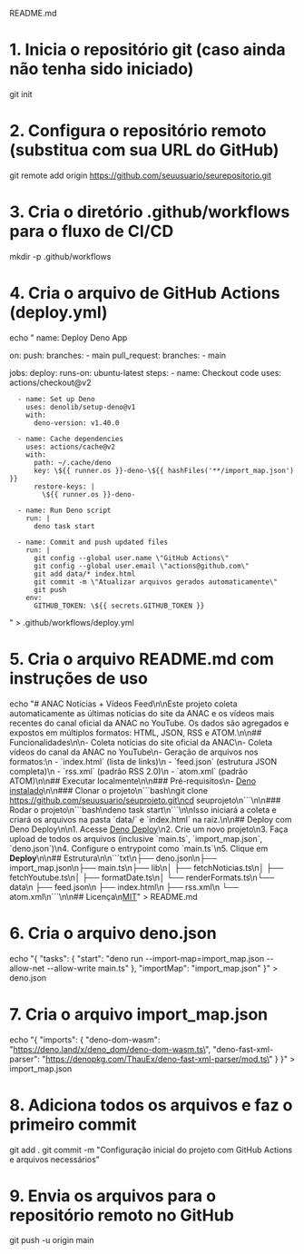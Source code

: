README.md

# 1. Inicia o repositório git (caso ainda não tenha sido iniciado)
git init

# 2. Configura o repositório remoto (substitua com sua URL do GitHub)
git remote add origin https://github.com/seuusuario/seurepositorio.git

# 3. Cria o diretório .github/workflows para o fluxo de CI/CD
mkdir -p .github/workflows

# 4. Cria o arquivo de GitHub Actions (deploy.yml)
echo "
name: Deploy Deno App

on:
  push:
    branches:
      - main
  pull_request:
    branches:
      - main

jobs:
  deploy:
    runs-on: ubuntu-latest
    steps:
      - name: Checkout code
        uses: actions/checkout@v2

      - name: Set up Deno
        uses: denolib/setup-deno@v1
        with:
          deno-version: v1.40.0

      - name: Cache dependencies
        uses: actions/cache@v2
        with:
          path: ~/.cache/deno
          key: \${{ runner.os }}-deno-\${{ hashFiles('**/import_map.json') }}
          restore-keys: |
            \${{ runner.os }}-deno-

      - name: Run Deno script
        run: |
          deno task start

      - name: Commit and push updated files
        run: |
          git config --global user.name \"GitHub Actions\"
          git config --global user.email \"actions@github.com\"
          git add data/* index.html
          git commit -m \"Atualizar arquivos gerados automaticamente\"
          git push
        env:
          GITHUB_TOKEN: \${{ secrets.GITHUB_TOKEN }}
" > .github/workflows/deploy.yml

# 5. Cria o arquivo README.md com instruções de uso
echo "# ANAC Notícias + Vídeos Feed\n\nEste projeto coleta automaticamente as últimas notícias do site da ANAC e os vídeos mais recentes do canal oficial da ANAC no YouTube. Os dados são agregados e expostos em múltiplos formatos: HTML, JSON, RSS e ATOM.\n\n## Funcionalidades\n\n- Coleta notícias do site oficial da ANAC\n- Coleta vídeos do canal da ANAC no YouTube\n- Geração de arquivos nos formatos:\n  - \`index.html\` (lista de links)\n  - \`feed.json\` (estrutura JSON completa)\n  - \`rss.xml\` (padrão RSS 2.0)\n  - \`atom.xml\` (padrão ATOM)\n\n## Executar localmente\n\n### Pré-requisitos\n- [Deno instalado](https://deno.land/manual@v1.40.0/getting_started/installation)\n\n### Clonar o projeto\n\`\`\`bash\ngit clone https://github.com/seuusuario/seuprojeto.git\ncd seuprojeto\n\`\`\`\n\n### Rodar o projeto\n\`\`\`bash\ndeno task start\n\`\`\`\n\nIsso iniciará a coleta e criará os arquivos na pasta \`data/\` e \`index.html\` na raiz.\n\n## Deploy com Deno Deploy\n\n1. Acesse [Deno Deploy](https://dash.deno.com/)\n2. Crie um novo projeto\n3. Faça upload de todos os arquivos (inclusive \`main.ts\`, \`import_map.json\`, \`deno.json\`)\n4. Configure o entrypoint como \`main.ts\`\n5. Clique em **Deploy**\n\n## Estrutura\n\n\`\`\`txt\n├── deno.json\n├── import_map.json\n├── main.ts\n├── lib\n│   ├── fetchNoticias.ts\n│   ├── fetchYoutube.ts\n│   ├── formatDate.ts\n│   └── renderFormats.ts\n└── data\n    ├── feed.json\n    ├── index.html\n    ├── rss.xml\n    └── atom.xml\n\`\`\`\n\n## Licença\n[MIT](LICENSE)" > README.md

# 6. Cria o arquivo deno.json
echo "{
  \"tasks\": {
    \"start\": \"deno run --import-map=import_map.json --allow-net --allow-write main.ts\"
  },
  \"importMap\": \"import_map.json\"
}" > deno.json

# 7. Cria o arquivo import_map.json
echo "{
  \"imports\": {
    \"deno-dom-wasm\": \"https://deno.land/x/deno_dom/deno-dom-wasm.ts\",
    \"deno-fast-xml-parser\": \"https://denopkg.com/ThauEx/deno-fast-xml-parser/mod.ts\"
  }
}" > import_map.json

# 8. Adiciona todos os arquivos e faz o primeiro commit
git add .
git commit -m "Configuração inicial do projeto com GitHub Actions e arquivos necessários"

# 9. Envia os arquivos para o repositório remoto no GitHub
git push -u origin main
